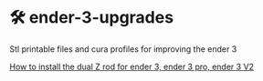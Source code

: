# 🛠 ender-3-upgrades
Stl printable files and cura profiles for improving the ender 3 

[How to install the dual Z rod for ender 3, ender 3 pro, ender 3 V2](https://www.youtube.com/watch?v=9OaKNyAEfik)
